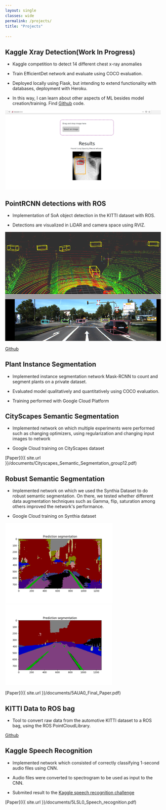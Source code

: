 ```yaml
---
layout: single
classes: wide
permalink: /projects/
title: "Projects"

---
```


## Kaggle Xray Detection(Work In Progress)

* Kaggle competition to detect 14 different chest x-ray anomalies

* Train EfficientDet network and evaluate using COCO evaluation.

* Deployed locally using Flask, but intending to extend functionality with databases, deployment with Heroku.

* In this way, I can learn about other aspects of ML besides model creation/training. Find [Github](https://github.com/dmatos2012/pytorch-flask-chest-anomaly-detection) code.

![Sample demo from repo](/assets/images/demo.png)

## PointRCNN detections with ROS
* Implementation of SoA object detection in the KITTI dataset with ROS. 

* Detections are visualized in LiDAR and camera space using RVIZ.

![](/assets/images/pointrcnn_dets.png) 



[Github](https://github.com/dmatos2012/pointrcnn_detector_ros)

## Plant Instance Segmentation

* Implemented instance segmentation network Mask-RCNN to count and segment plants on a private dataset.

* Evaluated model qualitatively and quantitatively using COCO evaluation.

* Training performed with Google Cloud Platform

## CityScapes Semantic Segmentation
* Implemented network on which multiple experiments were performed such as changing optimizers, using regularization and changing input images to network

* Google Cloud training on CityScapes dataset


 [Paper]({{ site.url }}/documents/Cityscapes_Semantic_Segmentation_group12.pdf)  

## Robust Semantic Segmentation

* Implemented network on which we used the Synthia Dataset to do robust semantic segmentation. On there, we tested whether different data augmentation techniques such as Gamma, flip, saturation among others improved the network's performance.

* Google Cloud training on Synthia dataset

![](/assets/images/4r_020.png) ![](/assets/images/4s_020.png) 

 [Paper]({{ site.url }}/documents/5AUA0_Final_Paper.pdf)  


## KITTI Data to ROS bag

 * Tool to convert raw data from the automotive KITTI dataset to a ROS bag, using the ROS PointCloudLibrary.

 [Github](https://github.com/dmatos2012/cpp_kitti_2_rosbag)




## Kaggle Speech Recognition

* Implemented network which consisted of correctly classifying 1-second audio files using CNN. 

* Audio files were converted to spectrogram to be used as input to the CNN.

* Submited result to the [Kaggle speech recognition challenge](https://www.kaggle.com/c/tensorflow-speech-recognition-challenge/overview)

[Paper]({{ site.url }}/documents/5LSL0_Speech_recognition.pdf)  